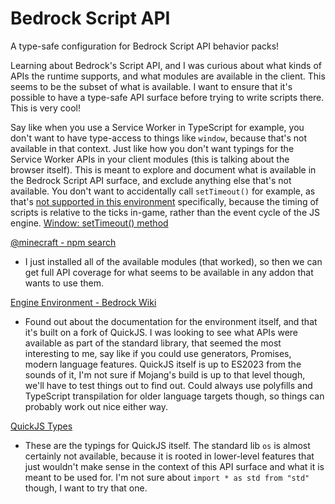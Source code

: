 # Bedrock Script API

A type-safe configuration for Bedrock Script API behavior packs!

Learning about Bedrock's Script API, and I was curious about what kinds of APIs the runtime supports, and what modules are available in the client. This seems to be the subset of what is available. I want to ensure that it's possible to have a type-safe API surface before trying to write scripts there. This is very cool!

Say like when you use a Service Worker in TypeScript for example, you don't want to have type-access to things like `window`, because that's not available in that context. Just like how you don't want typings for the Service Worker APIs in your client modules (this is talking about the browser itself). This is meant to explore and document what is available in the Bedrock Script API surface, and exclude anything else that's not available. You don't want to accidentally call `setTimeout()` for example, as that's [not supported in this environment](https://wiki.bedrock.dev/scripting/api-environment#common-problems) specifically, because the timing of scripts is relative to the ticks in-game, rather than the event cycle of the JS engine. [Window: setTimeout() method](https://developer.mozilla.org/en-US/docs/Web/API/Window/setTimeout)

[@minecraft - npm search](https://www.npmjs.com/search?q=%40minecraft)
- I just installed all of the available modules (that worked), so then we can get full API coverage for what seems to be available in any addon that wants to use them.

[Engine Environment - Bedrock Wiki](https://wiki.bedrock.dev/scripting/api-environment)
- Found out about the documentation for the environment itself, and that it's built on a fork of QuickJS. I was looking to see what APIs were available as part of the standard library, that seemed the most interesting to me, say like if you could use generators, Promises, modern language features. QuickJS itself is up to ES2023 from the sounds of it, I'm not sure if Mojang's build is up to that level though, we'll have to test things out to find out. Could always use polyfills and TypeScript transpilation for older language targets though, so things can probably work out nice either way.

[QuickJS Types](https://github.com/mgred/quickjs-types)
- These are the typings for QuickJS itself. The standard lib `os` is almost certainly not available, because it is rooted in lower-level features that just wouldn't make sense in the context of this API surface and what it is meant to be used for. I'm not sure about `import * as std from "std"` though, I want to try that one.